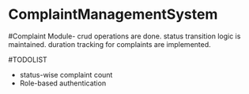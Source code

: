 # ComplaintManagementSystem
#Complaint Module- crud operations are done. status transition logic is maintained. duration tracking for complaints are implemented.

#TODOLIST
- status-wise complaint count
- Role-based authentication
  
